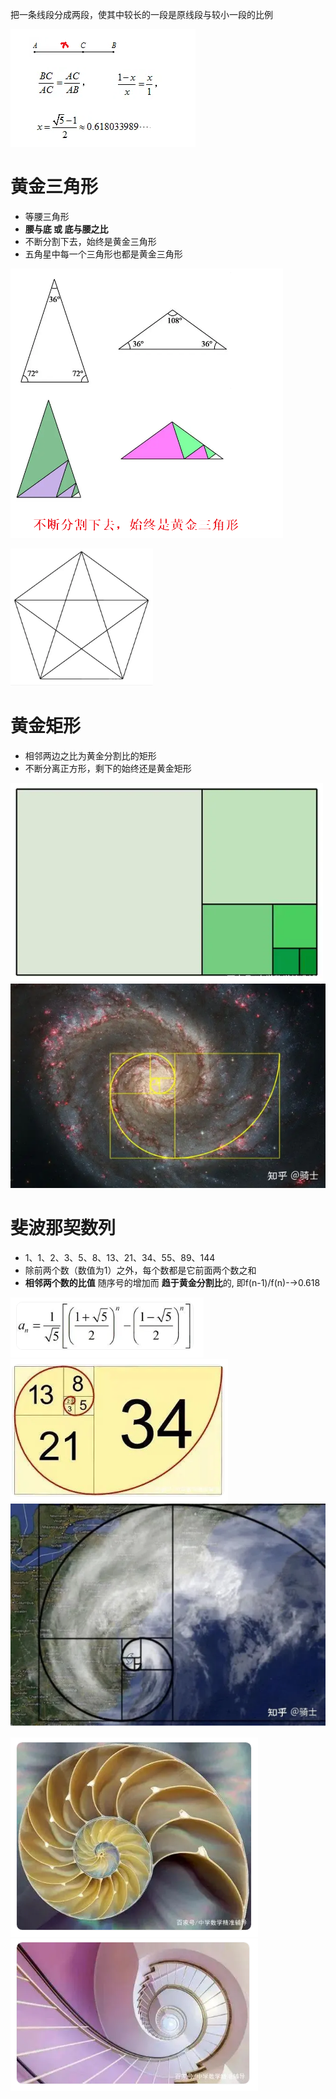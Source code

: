 把一条线段分成两段，使其中较长的一段是原线段与较小一段的比例

![](../../photo/Pasted%20image%2020240506120321.png)

# 黄金三角形
- 等腰三角形
- **腰与底 或 底与腰之比**
- 不断分割下去，始终是黄金三角形
- 五角星中每一个三角形也都是黄金三角形

![](../../photo/Pasted%20image%2020240506121234.png)

![](../../photo/Pasted%20image%2020240506121322.png)

# 黄金矩形
- 相邻两边之比为黄金分割比的矩形
- 不断分离正方形，剩下的始终还是黄金矩形

![](../../photo/Pasted%20image%2020240506121453.png)
![](../../photo/Pasted%20image%2020240506141226.png)

# 斐波那契数列
- 1、1、2、3、5、8、13、21、34、55、89、144
- 除前两个数（数值为1）之外，每个数都是它前面两个数之和
- **相邻两个数的比值** 随序号的增加而 **趋于黄金分割比**的, 即f(n-1)/f(n)-→0.618

![](../../photo/Pasted%20image%2020240506122037.png)
![](../../photo/Pasted%20image%2020240506122112.png)
![](../../photo/Pasted%20image%2020240506141205.png)

![](../../photo/Pasted%20image%2020240506122212.png)
![](../../photo/Pasted%20image%2020240506122222.png)
